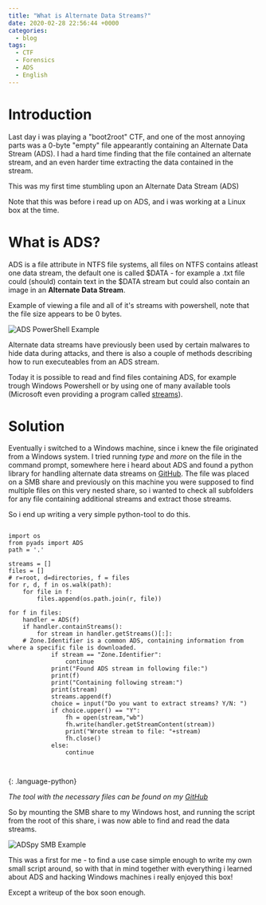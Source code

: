 ```yaml
---
title: "What is Alternate Data Streams?"
date: 2020-02-28 22:56:44 +0000
categories:
  - blog
tags:
  - CTF
  - Forensics
  - ADS
  - English
---
```


# Introduction

Last day i was playing a "boot2root" CTF, and one of the most annoying parts was a 0-byte "empty" file appearantly containing an Alternate Data Stream (ADS). I had a hard time finding that the file contained an alternate stream, and an even harder time extracting the data contained in the stream. 

This was my first time stumbling upon an Alternate Data Stream (ADS)

Note that this was before i read up on ADS, and i was working at a Linux box at the time.

# What is ADS?

ADS is a file attribute in NTFS file systems, all files on NTFS contains atleast one data stream, the default one is called $DATA - for example a .txt file could (should) contain text in the $DATA stream but could also contain an image in an **Alternate Data Stream**.

Example of viewing a file and all of it's streams with powershell, note that the file size appears to be 0 bytes.

![ADS PowerShell Example](https://jackhack.se/assets/images/ads_ps.png)

Alternate data streams have previously been used by certain malwares to hide data during attacks, and there is also a couple of methods describing how to run executeables from an ADS stream.


Today it is possible to read and find files containing ADS, for example trough Windows Powershell or by using one of many available tools (Microsoft even providing a program called [streams](https://docs.microsoft.com/en-us/sysinternals/downloads/streams)).

# Solution

Eventually i switched to a Windows machine, since i knew the file originated from a Windows system. I tried running *type* and *more* on the file in the command prompt, somewhere here i heard about ADS and found a python library for handling alternate data streams on [GitHub](https://github.com/RobinDavid/pyADS). The file was placed on a SMB share and previously on this machine you were supposed to find multiple files on this very nested share, so i wanted to check all subfolders for any file containing additional streams and extract those streams. 

So i end up writing a very simple python-tool to do this.

~~~

import os
from pyads import ADS
path = '.'

streams = []
files = []
# r=root, d=directories, f = files
for r, d, f in os.walk(path):
    for file in f:
        files.append(os.path.join(r, file))

for f in files:
	handler = ADS(f)
	if handler.containStreams():
		for stream in handler.getStreams()[:]:
	# Zone.Identifier is a common ADS, containing information from where a specific file is downloaded.
			if stream == "Zone.Identifier": 
				continue
			print("Found ADS stream in following file:")
			print(f)
			print("Containing following stream:")
			print(stream)
			streams.append(f)
			choice = input("Do you want to extract streams? Y/N: ")
			if choice.upper() == "Y":
				fh = open(stream,"wb")
				fh.write(handler.getStreamContent(stream))
				print("Wrote stream to file: "+stream)
				fh.close()
			else:
				continue



~~~
{: .language-python}

*The tool with the necessary files can be found on my [GitHub](https://github.com/yaggen/adspy)*

So by mounting the SMB share to my Windows host, and running the script from the root of this share, i was now able to find and read the data streams.

![ADSpy SMB Example](https://jackhack.se/assets/images/ads_smb.jpg)

This was a first for me - to find a use case simple enough to write my own small script around, so with that in mind together with everything i learned about ADS and hacking Windows machines i really enjoyed this box! 

Except a writeup of the box soon enough.
